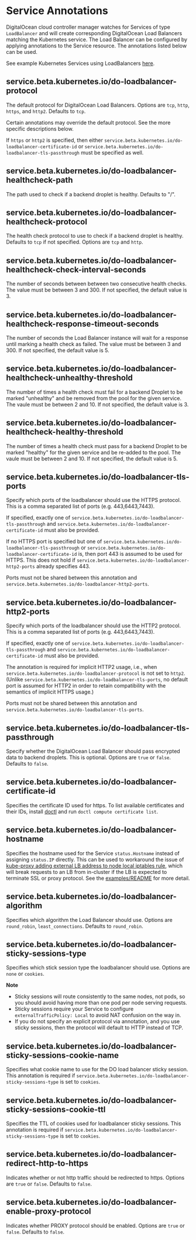 # Service Annotations

DigitalOcean cloud controller manager watches for Services of type `LoadBalancer` and will create corresponding DigitalOcean Load Balancers matching the Kubernetes service. The Load Balancer can be configured by applying annotations to the Service resource. The annotations listed below can be used.

See example Kubernetes Services using LoadBalancers [here](examples/).

## service.beta.kubernetes.io/do-loadbalancer-protocol

The default protocol for DigitalOcean Load Balancers. Options are `tcp`, `http`, `https`, and `http2`. Defaults to `tcp`.

Certain annotations may override the default protocol. See the more specific descriptions below.

If `https` or `http2` is specified, then either `service.beta.kubernetes.io/do-loadbalancer-certificate-id` or `service.beta.kubernetes.io/do-loadbalancer-tls-passthrough` must be specified as well.

## service.beta.kubernetes.io/do-loadbalancer-healthcheck-path

The path used to check if a backend droplet is healthy. Defaults to "/".

## service.beta.kubernetes.io/do-loadbalancer-healthcheck-protocol

The health check protocol to use to check if a backend droplet is healthy. Defaults to `tcp` if not specified. Options are `tcp` and `http`.

## service.beta.kubernetes.io/do-loadbalancer-healthcheck-check-interval-seconds

The number of seconds between between two consecutive health checks. The value must be between 3 and 300. If not specified, the default value is 3.

## service.beta.kubernetes.io/do-loadbalancer-healthcheck-response-timeout-seconds

The number of seconds the Load Balancer instance will wait for a response until marking a health check as failed. The value must be between 3 and 300. If not specified, the default value is 5.

## service.beta.kubernetes.io/do-loadbalancer-healthcheck-unhealthy-threshold

The number of times a health check must fail for a backend Droplet to be marked "unhealthy" and be removed from the pool for the given service. The vaule must be between 2 and 10. If not specified, the default value is 3.

## service.beta.kubernetes.io/do-loadbalancer-healthcheck-healthy-threshold

The number of times a health check must pass for a backend Droplet to be marked "healthy" for the given service and be re-added to the pool. The vaule must be between 2 and 10. If not specified, the default value is 5.

## service.beta.kubernetes.io/do-loadbalancer-tls-ports

Specify which ports of the loadbalancer should use the HTTPS protocol. This is a comma separated list of ports (e.g. 443,6443,7443).

If specified, exactly one of `service.beta.kubernetes.io/do-loadbalancer-tls-passthrough` and `service.beta.kubernetes.io/do-loadbalancer-certificate-id` must also be provided.

If no HTTPS port is specified but one of `service.beta.kubernetes.io/do-loadbalancer-tls-passthrough` or `service.beta.kubernetes.io/do-loadbalancer-certificate-id` is, then port 443 is assumed to be used for HTTPS. This does not hold if `service.beta.kubernetes.io/do-loadbalancer-http2-ports` already specifies 443.

Ports must not be shared between this annotation and `service.beta.kubernetes.io/do-loadbalancer-http2-ports`.

## service.beta.kubernetes.io/do-loadbalancer-http2-ports

Specify which ports of the loadbalancer should use the HTTP2 protocol. This is a comma separated list of ports (e.g. 443,6443,7443).

If specified, exactly one of `service.beta.kubernetes.io/do-loadbalancer-tls-passthrough` and `service.beta.kubernetes.io/do-loadbalancer-certificate-id` must also be provided.

The annotation is required for implicit HTTP2 usage, i.e., when `service.beta.kubernetes.io/do-loadbalancer-protocol` is not set to `http2`. (Unlike `service.beta.kubernetes.io/do-loadbalancer-tls-ports`, no default port is assumed for HTTP2 in order to retain compatibility with the semantics of implicit HTTPS usage.)

Ports must not be shared between this annotation and `service.beta.kubernetes.io/do-loadbalancer-tls-ports`.

## service.beta.kubernetes.io/do-loadbalancer-tls-passthrough

Specify whether the DigitalOcean Load Balancer should pass encrypted data to backend droplets. This is optional. Options are `true` or `false`. Defaults to `false`.

## service.beta.kubernetes.io/do-loadbalancer-certificate-id

Specifies the certificate ID used for https. To list available certificates and their IDs, install [doctl](https://github.com/digitalocean/doctl) and run `doctl compute certificate list`.

## service.beta.kubernetes.io/do-loadbalancer-hostname

Specifies the hostname used for the Service `status.Hostname` instead of assigning `status.IP` directly. This can be used to workaround the issue of [kube-proxy adding external LB address to node local iptables rule](https://github.com/kubernetes/kubernetes/issues/66607), which will break requests to an LB from in-cluster if the LB is expected to terminate SSL or proxy protocol. See the [examples/README](examples/README.md) for more detail.

## service.beta.kubernetes.io/do-loadbalancer-algorithm

Specifies which algorithm the Load Balancer should use. Options are `round_robin`, `least_connections`. Defaults to `round_robin`.

## service.beta.kubernetes.io/do-loadbalancer-sticky-sessions-type

Specifies which stick session type the loadbalancer should use. Options are `none` or `cookies`.

**Note**
 - Sticky sessions will route consistently to the same nodes, not pods, so you should avoid having more than one pod per node serving requests.
 - Sticky sessions require your Service to configure `externalTrafficPolicy: Local` to avoid NAT confusion on the way in.
 - If you do not specify an explicit protocol via annotation, and you use sticky sessions, then the protocol will default to HTTP instead of TCP.

## service.beta.kubernetes.io/do-loadbalancer-sticky-sessions-cookie-name

Specifies what cookie name to use for the DO load balancer sticky session. This annotation is required if `service.beta.kubernetes.io/do-loadbalancer-sticky-sessions-type` is set to `cookies`.

## service.beta.kubernetes.io/do-loadbalancer-sticky-sessions-cookie-ttl

Specifies the TTL of cookies used for loadbalancer sticky sessions. This annotation is required if `service.beta.kubernetes.io/do-loadbalancer-sticky-sessions-type` is set to `cookies`.

## service.beta.kubernetes.io/do-loadbalancer-redirect-http-to-https

Indicates whether or not http traffic should be redirected to https. Options are `true` or `false`. Defaults to `false`.

## service.beta.kubernetes.io/do-loadbalancer-enable-proxy-protocol

Indicates whether PROXY protocol should be enabled. Options are `true` or `false`. Defaults to `false`.
